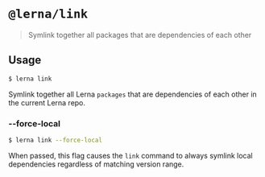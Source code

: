 # `@lerna/link`

> Symlink together all packages that are dependencies of each other

## Usage

```sh
$ lerna link
```

Symlink together all Lerna `packages` that are dependencies of each other in the current Lerna repo.

### --force-local

```sh
$ lerna link --force-local
```

When passed, this flag causes the `link` command to always symlink local dependencies regardless of matching version range.
